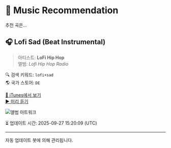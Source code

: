 
# 🎵 Music Recommendation

추천 곡은...

## 🎧 Lofi Sad (Beat Instrumental)  
> 아티스트: **LoFi Hip Hop**  
> 앨범: _Lofi Hip Hop Radio_  

🔍 검색 키워드: `lofi+sad`  
🌎 국가 스토어: `DE`

[🔗 iTunes에서 보기](https://music.apple.com/de/album/lofi-sad-beat-instrumental/1532440751?i=1532440771&uo=4)  
[▶️ 미리 듣기](https://audio-ssl.itunes.apple.com/itunes-assets/AudioPreview125/v4/fa/25/18/fa251848-d807-4f22-de40-6a7bd705d185/mzaf_5491847325217377577.plus.aac.p.m4a)

![앨범 아트워크](https://is1-ssl.mzstatic.com/image/thumb/Music124/v4/cb/1a/67/cb1a6796-87b4-669e-dabc-b242e9a5e266/13232.jpg/100x100bb.jpg)

⏳ 업데이트 시간: 2025-09-27 15:20:09 (UTC)

---
자동 업데이트 봇에 의해 관리됩니다.

